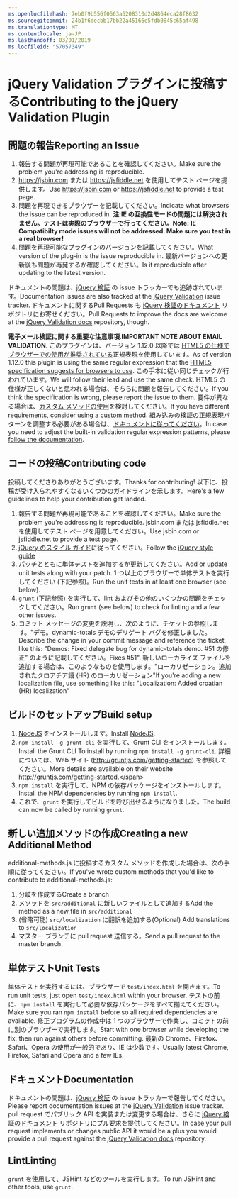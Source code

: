 ```yaml
---
ms.openlocfilehash: 7eb0f9b556f0663a5208310d2d4864eca28f8632
ms.sourcegitcommit: 24b1f6decbb17bb22a45166e5fdb0845c65af498
ms.translationtype: MT
ms.contentlocale: ja-JP
ms.lasthandoff: 03/01/2019
ms.locfileid: "57057349"
---
```

# <a name="contributing-to-the-jquery-validation-plugin"></a><span data-ttu-id="302e4-101">jQuery Validation プラグインに投稿する</span><span class="sxs-lookup"><span data-stu-id="302e4-101">Contributing to the jQuery Validation Plugin</span></span>

## <a name="reporting-an-issue"></a><span data-ttu-id="302e4-102">問題の報告</span><span class="sxs-lookup"><span data-stu-id="302e4-102">Reporting an Issue</span></span>

1. <span data-ttu-id="302e4-103">報告する問題が再現可能であることを確認してください。</span><span class="sxs-lookup"><span data-stu-id="302e4-103">Make sure the problem you're addressing is reproducible.</span></span>
2. <span data-ttu-id="302e4-104">https://jsbin.com または https://jsfiddle.net を使用してテスト ページを提供します。</span><span class="sxs-lookup"><span data-stu-id="302e4-104">Use https://jsbin.com or https://jsfiddle.net to provide a test page.</span></span>
3. <span data-ttu-id="302e4-105">問題を再現できるブラウザーを記載してください。</span><span class="sxs-lookup"><span data-stu-id="302e4-105">Indicate what browsers the issue can be reproduced in.</span></span> <span data-ttu-id="302e4-106">**注:IE の互換性モードの問題には解決されません。テストは実際のブラウザーで行ってください。**</span><span class="sxs-lookup"><span data-stu-id="302e4-106">**Note: IE Compatibilty mode issues will not be addressed. Make sure you test in a real browser!**</span></span>
4. <span data-ttu-id="302e4-107">問題を再現可能なプラグインのバージョンを記載してください。</span><span class="sxs-lookup"><span data-stu-id="302e4-107">What version of the plug-in is the issue reproducible in.</span></span> <span data-ttu-id="302e4-108">最新バージョンへの更新後も問題が再発するか確認してください。</span><span class="sxs-lookup"><span data-stu-id="302e4-108">Is it reproducible after updating to the latest version.</span></span>

<span data-ttu-id="302e4-109">ドキュメントの問題は、[jQuery 検証](https://github.com/jquery-validation/jquery-validation/issues) の issue トラッカーでも追跡されています。</span><span class="sxs-lookup"><span data-stu-id="302e4-109">Documentation issues are also tracked at the [jQuery Validation](https://github.com/jquery-validation/jquery-validation/issues) issue tracker.</span></span>
<span data-ttu-id="302e4-110">ドキュメントに関するPull Requests も [jQuery 検証のドキュメント](https://github.com/jquery-validation/validation-content) リポジトリにお寄せください。</span><span class="sxs-lookup"><span data-stu-id="302e4-110">Pull Requests to improve the docs are welcome at the [jQuery Validation docs](https://github.com/jquery-validation/validation-content) repository, though.</span></span>

<span data-ttu-id="302e4-111">**電子メール検証に関する重要な注意事項**.</span><span class="sxs-lookup"><span data-stu-id="302e4-111">**IMPORTANT NOTE ABOUT EMAIL VALIDATION**.</span></span> <span data-ttu-id="302e4-112">このプラグインは、バージョン 1.12.0 以降では [HTML5 の仕様でブラウザーでの使用が推奨されている](https://html.spec.whatwg.org/multipage/forms.html#valid-e-mail-address)正規表現を使用しています。</span><span class="sxs-lookup"><span data-stu-id="302e4-112">As of version 1.12.0 this plugin is using the same regular expression that the [HTML5 specification suggests for browsers to use](https://html.spec.whatwg.org/multipage/forms.html#valid-e-mail-address).</span></span> <span data-ttu-id="302e4-113">この手本に従い同じチェックが行われています。</span><span class="sxs-lookup"><span data-stu-id="302e4-113">We will follow their lead and use the same check.</span></span> <span data-ttu-id="302e4-114">HTML5 の仕様が正しくないと思われる場合は、そちらに問題を報告してください。</span><span class="sxs-lookup"><span data-stu-id="302e4-114">If you think the specification is wrong, please report the issue to them.</span></span> <span data-ttu-id="302e4-115">要件が異なる場合は、[カスタム メソッドの使用](http://jqueryvalidation.org/jQuery.validator.addMethod/)を検討してください。</span><span class="sxs-lookup"><span data-stu-id="302e4-115">If you have different requirements, consider [using a custom method](http://jqueryvalidation.org/jQuery.validator.addMethod/).</span></span>
<span data-ttu-id="302e4-116">組み込みの検証の正規表現パターンを調整する必要がある場合は、[ドキュメントに従ってください](http://jqueryvalidation.org/jQuery.validator.methods/)。</span><span class="sxs-lookup"><span data-stu-id="302e4-116">In case you need to adjust the built-in validation regular expression patterns, please [follow the documentation](http://jqueryvalidation.org/jQuery.validator.methods/).</span></span>

## <a name="contributing-code"></a><span data-ttu-id="302e4-117">コードの投稿</span><span class="sxs-lookup"><span data-stu-id="302e4-117">Contributing code</span></span>

<span data-ttu-id="302e4-118">投稿してくださりありがとうございます。</span><span class="sxs-lookup"><span data-stu-id="302e4-118">Thanks for contributing!</span></span> <span data-ttu-id="302e4-119">以下に、投稿が受け入られやすくなるいくつかのガイドラインを示します。</span><span class="sxs-lookup"><span data-stu-id="302e4-119">Here's a few guidelines to help your contribution get landed.</span></span>

1. <span data-ttu-id="302e4-120">報告する問題が再現可能であることを確認してください。</span><span class="sxs-lookup"><span data-stu-id="302e4-120">Make sure the problem you're addressing is reproducible.</span></span> <span data-ttu-id="302e4-121">jsbin.com または jsfiddle.net を使用してテスト ページを用意してください。</span><span class="sxs-lookup"><span data-stu-id="302e4-121">Use jsbin.com or jsfiddle.net to provide a test page.</span></span>
2. <span data-ttu-id="302e4-122">[jQuery のスタイル ガイド](http://contribute.jquery.com/style-guides/js)に従ってください。</span><span class="sxs-lookup"><span data-stu-id="302e4-122">Follow the [jQuery style guide](http://contribute.jquery.com/style-guides/js)</span></span>
3. <span data-ttu-id="302e4-123">パッチとともに単体テストを追加するか更新してください。</span><span class="sxs-lookup"><span data-stu-id="302e4-123">Add or update unit tests along with your patch.</span></span> <span data-ttu-id="302e4-124">1 つ以上のブラウザーで単体テストを実行してください (下記参照)。</span><span class="sxs-lookup"><span data-stu-id="302e4-124">Run the unit tests in at least one browser (see below).</span></span>
4. <span data-ttu-id="302e4-125">`grunt` (下記参照) を実行して、lint およびその他のいくつかの問題をチェックしてください。</span><span class="sxs-lookup"><span data-stu-id="302e4-125">Run `grunt` (see below) to check for linting and a few other issues.</span></span>
5. <span data-ttu-id="302e4-126">コミット メッセージの変更を説明し、次のように、チケットの参照します。"デモ。dynamic-totals デモのデリゲート バグを修正しました。</span><span class="sxs-lookup"><span data-stu-id="302e4-126">Describe the change in your commit message and reference the ticket, like this: "Demos: Fixed delegate bug for dynamic-totals demo.</span></span> <span data-ttu-id="302e4-127">#51 の修正” のように記載してください。</span><span class="sxs-lookup"><span data-stu-id="302e4-127">Fixes #51".</span></span> <span data-ttu-id="302e4-128">新しいローカライズ ファイルを追加する場合は、このようなものを使用します。"ローカリゼーション。追加されたクロアチア語 (HR) のローカリゼーション"</span><span class="sxs-lookup"><span data-stu-id="302e4-128">If you're adding a new localization file, use something like this: "Localization: Added croatian (HR) localization"</span></span>

## <a name="build-setup"></a><span data-ttu-id="302e4-129">ビルドのセットアップ</span><span class="sxs-lookup"><span data-stu-id="302e4-129">Build setup</span></span>

1. <span data-ttu-id="302e4-130">[NodeJS](http://nodejs.org) をインストールします。</span><span class="sxs-lookup"><span data-stu-id="302e4-130">Install [NodeJS](http://nodejs.org).</span></span>
2. <span data-ttu-id="302e4-131">`npm install -g grunt-cli` を実行して、Grunt CLI をインストールします。</span><span class="sxs-lookup"><span data-stu-id="302e4-131">Install the Grunt CLI To install by running `npm install -g grunt-cli`.</span></span> <span data-ttu-id="302e4-132">詳細については、Web サイト (http://gruntjs.com/getting-started) を参照してください。</span><span class="sxs-lookup"><span data-stu-id="302e4-132">More details are available on their website http://gruntjs.com/getting-started.</span></span>
3. <span data-ttu-id="302e4-133">`npm install` を実行して、NPM の依存パッケージをインストールします。</span><span class="sxs-lookup"><span data-stu-id="302e4-133">Install the NPM dependencies by running `npm install`.</span></span>
4. <span data-ttu-id="302e4-134">これで、`grunt` を実行してビルドを呼び出せるようになりました。</span><span class="sxs-lookup"><span data-stu-id="302e4-134">The build can now be called by running `grunt`.</span></span>

## <a name="creating-a-new-additional-method"></a><span data-ttu-id="302e4-135">新しい追加メソッドの作成</span><span class="sxs-lookup"><span data-stu-id="302e4-135">Creating a new Additional Method</span></span>

<span data-ttu-id="302e4-136">additional-methods.js に投稿するカスタム メソッドを作成した場合は、次の手順に従ってください。</span><span class="sxs-lookup"><span data-stu-id="302e4-136">If you've wrote custom methods that you'd like to contribute to additional-methods.js:</span></span>

1. <span data-ttu-id="302e4-137">分岐を作成する</span><span class="sxs-lookup"><span data-stu-id="302e4-137">Create a branch</span></span>
2. <span data-ttu-id="302e4-138">メソッドを `src/additional` に新しいファイルとして追加する</span><span class="sxs-lookup"><span data-stu-id="302e4-138">Add the method as a new file in `src/additional`</span></span>
3. <span data-ttu-id="302e4-139">(省略可能) `src/localization` に翻訳を追加する</span><span class="sxs-lookup"><span data-stu-id="302e4-139">(Optional) Add translations to `src/localization`</span></span>
4. <span data-ttu-id="302e4-140">マスター ブランチに pull request 送信する。</span><span class="sxs-lookup"><span data-stu-id="302e4-140">Send a pull request to the master branch.</span></span>

## <a name="unit-tests"></a><span data-ttu-id="302e4-141">単体テスト</span><span class="sxs-lookup"><span data-stu-id="302e4-141">Unit Tests</span></span>

<span data-ttu-id="302e4-142">単体テストを実行するには、ブラウザーで `test/index.html` を開きます。</span><span class="sxs-lookup"><span data-stu-id="302e4-142">To run unit tests, just open `test/index.html` within your browser.</span></span> <span data-ttu-id="302e4-143">テストの前に、`npm install` を実行して必要な依存パッケージをすべて揃えてください。</span><span class="sxs-lookup"><span data-stu-id="302e4-143">Make sure you ran `npm install` before so all required dependencies are available.</span></span>
<span data-ttu-id="302e4-144">修正プログラムの作成中は 1 つのブラウザーで作業し、コミットの前に別のブラウザーで実行します。</span><span class="sxs-lookup"><span data-stu-id="302e4-144">Start with one browser while developing the fix, then run against others before committing.</span></span> <span data-ttu-id="302e4-145">最新の Chrome、Firefox、Safari、Opera の使用が一般的であり、IE は少数です。</span><span class="sxs-lookup"><span data-stu-id="302e4-145">Usually latest Chrome, Firefox, Safari and Opera and a few IEs.</span></span>

## <a name="documentation"></a><span data-ttu-id="302e4-146">ドキュメント</span><span class="sxs-lookup"><span data-stu-id="302e4-146">Documentation</span></span>

<span data-ttu-id="302e4-147">ドキュメントの問題は、[jQuery 検証](https://github.com/jquery-validation/jquery-validation/issues) の issue トラッカーで報告してください。</span><span class="sxs-lookup"><span data-stu-id="302e4-147">Please report documentation issues at the [jQuery Validation](https://github.com/jquery-validation/jquery-validation/issues) issue tracker.</span></span>
<span data-ttu-id="302e4-148">pull request でパブリック API を実装または変更する場合は、さらに [jQuery 検証のドキュメント](https://github.com/jquery-validation/validation-content) リポジトリにプル要求を提供してください。</span><span class="sxs-lookup"><span data-stu-id="302e4-148">In case your pull request implements or changes public API it would be a plus you would provide a pull request against the [jQuery Validation docs](https://github.com/jquery-validation/validation-content) repository.</span></span>

## <a name="linting"></a><span data-ttu-id="302e4-149">Lint</span><span class="sxs-lookup"><span data-stu-id="302e4-149">Linting</span></span>

<span data-ttu-id="302e4-150">`grunt` を使用して、JSHint などのツールを実行します。</span><span class="sxs-lookup"><span data-stu-id="302e4-150">To run JSHint and other tools, use `grunt`.</span></span>
